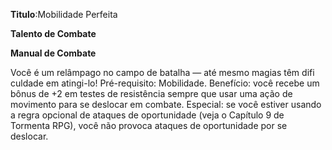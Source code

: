 **Titulo**:Mobilidade Perfeita

**Talento de Combate**

**Manual de Combate**

 Você é um relâmpago no campo de batalha — até mesmo magias têm difi culdade em atingi-lo! Pré-requisito: Mobilidade. Benefício: você recebe um bônus de +2 em testes de resistência sempre que usar uma ação de movimento para se deslocar em combate. Especial: se você estiver usando a regra opcional de ataques de oportunidade (veja o Capítulo 9 de Tormenta RPG), você não provoca ataques de oportunidade por se deslocar.